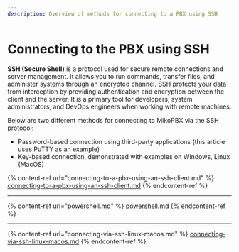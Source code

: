 ```yaml
---
description: Overview of methods for connecting to a PBX using SSH
---
```


# Connecting to the PBX using SSH

**SSH (Secure Shell)** is a protocol used for secure remote connections and server management. It allows you to run commands, transfer files, and administer systems through an encrypted channel. SSH protects your data from interception by providing authentication and encryption between the client and the server. It is a primary tool for developers, system administrators, and DevOps engineers when working with remote machines.

Below are two different methods for connecting to MikoPBX via the SSH protocol:

* Password-based connection using third-party applications (this article uses PuTTY as an example)
* Key-based connection, demonstrated with examples on Windows, Linux (MacOS)

{% content-ref url="connecting-to-a-pbx-using-an-ssh-client.md" %}
[connecting-to-a-pbx-using-an-ssh-client.md](connecting-to-a-pbx-using-an-ssh-client.md)
{% endcontent-ref %}

***

{% content-ref url="powershell.md" %}
[powershell.md](powershell.md)
{% endcontent-ref %}

***

{% content-ref url="connecting-via-ssh-linux-macos.md" %}
[connecting-via-ssh-linux-macos.md](connecting-via-ssh-linux-macos.md)
{% endcontent-ref %}
